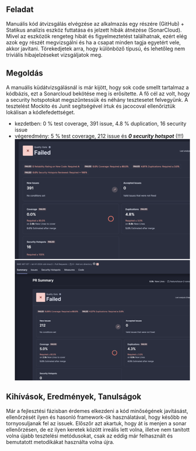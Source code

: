 ## Feladat
Manuális kód átvizsgálás elvégzése az alkalmazás egy részére (GitHub) + Statikus analízis eszköz futtatása és jelzett hibák átnézése (SonarCloud).
Mivel az eszközök rengeteg hibát és figyelmeztetést találhatnak, ezért elég azok egy részét megvizsgálni és ha a csapat minden tagja egyetért vele, akkor javítani. Törekedjetek arra, hogy különböző típusú, és lehetőleg nem triviális hibajelzéseket vizsgáljatok meg.
## Megoldás
A manuális küdátvizsgálásnál is már kijött, hogy sok code smellt tartalmaz a kódbázis, ezt a Sonarcloud bekötése meg is erősítette. A fő cél az volt, hogy a security hotspotokat megszűntessük és néhány tesztesetet felvegyünk. A tesztelést Mockito és Junit segítségével írtuk és jacocoval ellenőriztük lokálisan a kódlefedettséget.
 - kezdetben: 0 % test coverage, 391 issue, 4.8 % duplication, 16 security issue
 - végeredmény: 5 % test coverage, 212 issue és **_0 security hotspot_** (!!!)
 ![](sonar_start.png)
 ![](sonar_end.png)
## Kihívások, Eredmények, Tanulságok
Már a fejlesztési fázisban érdemes elkezdeni a kód minőségének javításást, ellenőrzését ilyen és hasonló framework-ök használatával, hogy később ne tornyosuljanak fel az issuek.
Előszőr azt akartuk, hogy át is menjen a sonar ellenőrzésen, de ez ilyen keretek között irreális lett volna, illetve nem tanított volna újabb tesztelési metódusokat, csak az eddig már felhasznált és bemutatott metodikákat használta volna újra.

